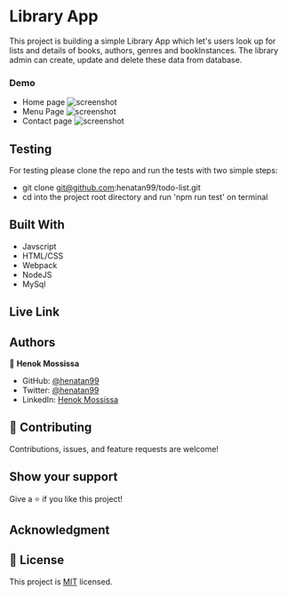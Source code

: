 # Library App
This project is building a simple Library App which let's users look up for lists and details of books, authors, genres and bookInstances. The library admin can create, update and delete these data from database. 

### Demo 
- Home page 
![screenshot](docs/1.png)
- Menu Page
![screenshot](docs/2.png)
- Contact page
![screenshot](docs/3.png)

## Testing 
For testing please clone the repo and run the tests with two simple steps:
- git clone git@github.com:henatan99/todo-list.git 
- cd into the project root directory and run 'npm run test' on terminal 

## Built With

- Javscript
- HTML/CSS
- Webpack 
- NodeJS
- MySql 

## Live Link

## Authors

👤 **Henok Mossissa**

- GitHub: [@henatan99](https://github.com/henatan99)
- Twitter: [@henatan99](https://twitter.com/henatan99)
- LinkedIn: [Henok Mossissa](https://www.linkedin.com/in/henok-mekonnen-2a251613/)

## :handshake: Contributing

Contributions, issues, and feature requests are welcome!

## Show your support

Give a :star:️ if you like this project!

## Acknowledgment 

## :memo: License

This project is [MIT](./LICENSE) licensed.